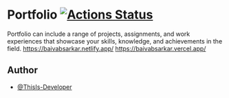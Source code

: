 # Portfolio [![Actions Status](https://github.com/cfgnunes/numerical-methods-python/workflows/build/badge.svg)](https://github.com/ThisIs-Developer/Portfolio)

Portfolio can include a range of projects, assignments, and work experiences that showcase your skills, knowledge, and achievements in the field. 
https://baivabsarkar.netlify.app/
https://baivabsarkar.vercel.app/
## Author

- [@ThisIs-Developer](https://github.com/ThisIs-Developer)
